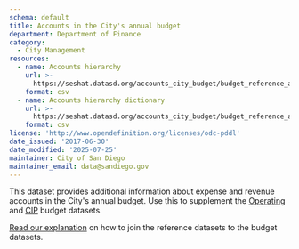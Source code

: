 ```yaml
---
schema: default
title: Accounts in the City's annual budget
department: Department of Finance
category:
  - City Management
resources:
  - name: Accounts hierarchy
    url: >-
      https://seshat.datasd.org/accounts_city_budget/budget_reference_accounts_datasd.csv
    format: csv
  - name: Accounts hierarchy dictionary
    url: >-
      https://seshat.datasd.org/accounts_city_budget/budget_reference_accounts_dictionary_datasd.csv
    format: csv
license: 'http://www.opendefinition.org/licenses/odc-pddl'
date_issued: '2017-06-30'
date_modified: '2025-07-25'
maintainer: City of San Diego
maintainer_email: data@sandiego.gov
---
```

This dataset provides additional information about expense and revenue accounts in the City's annual budget. Use this to supplement the [Operating](/datasets/operating-budget/) and [CIP](/datasets/capital-budget-fy/) budget datasets. 
<!--more-->

[Read our explanation](/budget-topic/) on how to join the reference datasets to the budget datasets.